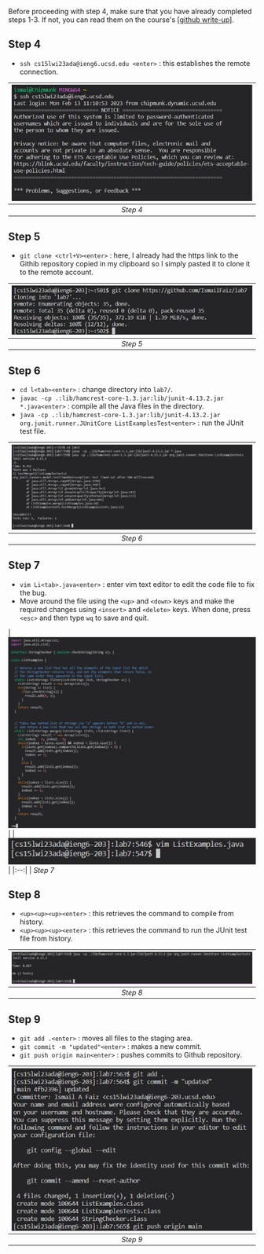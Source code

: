 Before proceeding with step 4, make sure that you have already completed steps 1-3. If not, you can read them on the course's [[github write-up]](https://ucsd-cse15l-w23.github.io/week/week7/).

## Step 4

- `ssh cs15lwi23ada@ieng6.ucsd.edu <enter>` : this establishes the remote connection.

| ![Image](4.jpg) | 
|:--:| 
| *Step 4*

## Step 5

- `git clone <ctrl+V><enter>` : here, I already had the https link to the Githib repository copied in my clipboard so I simply pasted it to clone it to the remote account.

| ![Image](5.jpg) | 
|:--:| 
| *Step 5*

## Step 6

- `cd l<tab><enter>` : change directory into `lab7/`.
- `javac -cp .:lib/hamcrest-core-1.3.jar:lib/junit-4.13.2.jar *.java<enter>` : compile all the Java files in the directory.
- `java -cp .:lib/hamcrest-core-1.3.jar:lib/junit-4.13.2.jar org.junit.runner.JUnitCore ListExamplesTest<enter>` : run the JUnit test file.

| ![Image](6.jpg) | 
|:--:| 
| *Step 6*

## Step 7

- `vim Li<tab>.java<enter>` : enter vim text editor to edit the code file to fix the bug.
- Move around the file using the `<up>` and `<down>` keys and make the required changes using `<insert>` and `<delete>` keys. When done, press `<esc>` and then type `wq` to save and quit.

| ![Image](7a.jpg) | 
| ![Image](7b.jpg) | 
|:--:| 
| *Step 7*

## Step 8

- `<up><up><up><enter>` : this retrieves the command to compile from history.
- `<up><up><up><enter>` : this retrieves the command to run the JUnit test file from history.

| ![Image](8.jpg) | 
|:--:| 
| *Step 8*

## Step 9

- `git add .<enter>` : moves all files to the staging area.
- `git commit -m "updated"<enter>` : makes a new commit.
- `git push origin main<enter>` : pushes commits to Github repository. 

| ![Image](9.jpg) | 
|:--:| 
| *Step 9*
